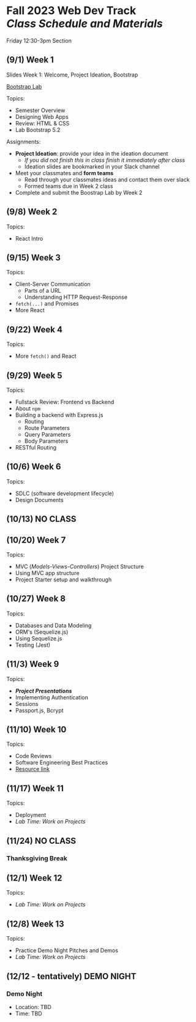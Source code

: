 # Fall 2023 Web Dev Track <br />_Class Schedule and Materials_

Friday 12:30-3pm Section

## (9/1) Week 1

Slides Week 1: Welcome, Project Ideation, Bootstrap

[Bootstrap Lab](https://github.com/CUNYTechPrep/lab-bootstrap-5.2)

Topics:

- Semester Overview
- Designing Web Apps
- Review: HTML & CSS
- Lab Bootstrap 5.2

Assignments:


- **Project Ideation**: provide your idea in the ideation document
    + *If you did not finish this in class finish it immediately after class*
    + Ideation slides are bookmarked in your Slack channel
- Meet your classmates and **form teams**
    + Read through your classmates ideas and contact them over slack
    + Formed teams due in Week 2 class
- Complete and submit the Boostrap Lab by Week 2


## (9/8) Week 2

Topics:

- React Intro


## (9/15) Week 3


Topics:

- Client-Server Communication
    + Parts of a URL
    + Understanding HTTP Request-Response
- `fetch(...)` and Promises
- More React


## (9/22) Week 4

Topics:

- More `fetch()` and React

## (9/29) Week 5


Topics:

- Fullstack Review: Frontend vs Backend
- About `npm`
- Building a backend with Express.js
    + Routing
    + Route Parameters
    + Query Parameters
    + Body Parameters
- RESTful Routing

## (10/6) Week 6

Topics:

- SDLC (software development lifecycle)
- Design Documents


## (10/13) NO CLASS

## (10/20) Week 7

Topics:

- MVC (_Models-Views-Controllers_) Project Structure
- Using MVC app structure
- Project Starter setup and walkthrough


## (10/27) Week 8


Topics:

- Databases and Data Modeling
- ORM's (Sequelize.js)
- Using Sequelize.js
- Testing (Jest)

## (11/3) Week 9

Topics:

- **_Project Presentations_**
- Implementing Authentication
- Sessions
- Passport.js, Bcrypt

## (11/10) Week 10


Topics:

- Code Reviews
- Software Engineering Best Practices
- [Resource link](http://web.mit.edu/6.005/www/fa16/classes/04-code-review/)

## (11/17) Week 11


Topics:

- Deployment
- _Lab Time: Work on Projects_

## (11/24) NO CLASS

### Thanksgiving Break


## (12/1) Week 12

Topics:

- _Lab Time: Work on Projects_

## (12/8) Week 13

Topics:

- Practice Demo Night Pitches and Demos
- _Lab Time: Work on Projects_

## (12/12 - tentatively) DEMO NIGHT

### Demo Night

- Location: TBD
- Time: TBD
